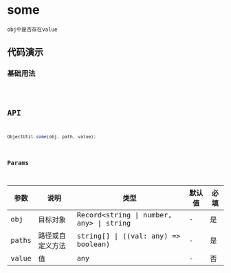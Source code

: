 # some

`obj中是否存在value`


## 代码演示

### 基础用法
<code src="./some-use" />

## API
```jsx | pure
ObjectUtil.some(obj, path, value);
```

### Params

| 参数  | 说明             | 类型                                    | 默认值 | 必填 |
| ----- | ---------------- | --------------------------------------- | ------ | ---- |
| obj   | 目标对象         | Record<string \| number, any> \| string | -      | 是   |
| paths | 路径或自定义方法 | string[] \| ((val: any) => boolean)     | -      | 是   |
| value | 值               | any                                     | -      | 否   |
